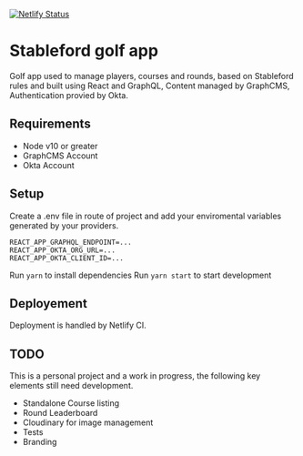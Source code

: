 [![Netlify Status](https://api.netlify.com/api/v1/badges/c02a3798-32c5-49e9-8d1d-c0ac6dd0299c/deploy-status)](https://app.netlify.com/sites/stableford/deploys)

# Stableford golf app

Golf app used to manage players, courses and rounds, based on Stableford rules and built using React and GraphQL, Content managed by GraphCMS, Authentication provied by Okta.

## Requirements

- Node v10 or greater
- GraphCMS Account
- Okta Account

## Setup

Create a .env file in route of project and add your enviromental variables generated by your providers.

```
REACT_APP_GRAPHQL_ENDPOINT=...
REACT_APP_OKTA_ORG_URL=...
REACT_APP_OKTA_CLIENT_ID=...
```

Run `yarn` to install dependencies
Run `yarn start` to start development

## Deployement

Deployment is handled by Netlify CI.

## TODO

This is a personal project and a work in progress, the following key elements still need development.

- Standalone Course listing
- Round Leaderboard
- Cloudinary for image management
- Tests
- Branding
